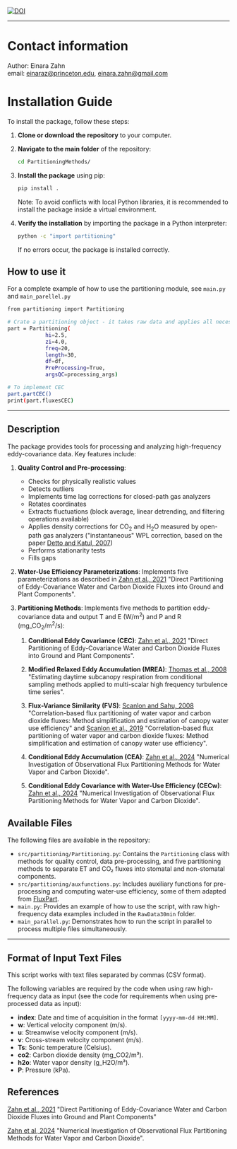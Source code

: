 
[![DOI](https://zenodo.org/badge/441544177.svg)](https://zenodo.org/badge/latestdoi/441544177)

---
# Contact information 

Author: Einara Zahn\
email: einaraz@princeton.edu, einara.zahn@gmail.com

# Installation Guide

To install the package, follow these steps:

1. **Clone or download the repository** to your computer.

2. **Navigate to the main folder** of the repository:

    ```sh
    cd PartitioningMethods/
    ```

3. **Install the package** using pip:

    ```sh
    pip install .
    ```

    Note: To avoid conflicts with local Python libraries, it is recommended to install the package inside a virtual environment.

4. **Verify the installation** by importing the package in a Python interpreter:

    ```sh
    python -c "import partitioning"
    ```

    If no errors occur, the package is installed correctly.

## How to use it
For a complete example of how to use the partitioning module, see ```main.py``` and ```main_parellel.py```

```sh
from partitioning import Partitioning

# Crate a partitioning object - it takes raw data and applies all necessary corrections
part = Partitioning(
            hi=2.5,
            zi=4.0,
            freq=20,
            length=30,
            df=df,
            PreProcessing=True,
            argsQC=processing_args)

# To implement CEC
part.partCEC()
print(part.fluxesCEC)
```

---
## Description

The package provides tools for processing and analyzing high-frequency eddy-covariance data. Key features include:

1. **Quality Control and Pre-processing**:
   - Checks for physically realistic values
   - Detects outliers
   - Implements time lag corrections for closed-path gas analyzers
   - Rotates coordinates
   - Extracts fluctuations (block average, linear detrending, and filtering operations available)
   - Applies density corrections for CO<sub>2</sub> and H<sub>2</sub>O measured by open-path gas analyzers ("instantaneous" WPL correction, based on the paper [Detto and Katul, 2007](https://link.springer.com/article/10.1007%2Fs10546-006-9105-1))
   - Performs stationarity tests
   - Fills gaps

2. **Water-Use Efficiency Parameterizations**:
   Implements five parameterizations as described in [Zahn et al., 2021](https://www.sciencedirect.com/science/article/pii/S0168192321004767?via%3Dihub) "Direct Partitioning of Eddy-Covariance Water and Carbon Dioxide Fluxes into Ground and Plant Components".

3. **Partitioning Methods**:
   Implements five methods to partition eddy-covariance data and output T and E (W/m<sup>2</sup>) and P and R (mg_CO<sub>2</sub>/m<sup>2</sup>/s):
   
   1. **Conditional Eddy Covariance (CEC)**:
      [Zahn et al., 2021](https://www.sciencedirect.com/science/article/pii/S0168192321004767?via%3Dihub) "Direct Partitioning of Eddy-Covariance Water and Carbon Dioxide Fluxes into Ground and Plant Components".
   
   2. **Modified Relaxed Eddy Accumulation (MREA)**:
      [Thomas et al., 2008](https://www.sciencedirect.com/science/article/pii/S0168192308000737) "Estimating daytime subcanopy respiration from conditional sampling methods applied to multi-scalar high frequency turbulence time series".
   
   3. **Flux-Variance Similarity (FVS)**:
      [Scanlon and Sahu, 2008](https://agupubs.onlinelibrary.wiley.com/doi/full/10.1029/2008WR006932) "Correlation-based flux partitioning of water vapor and carbon dioxide fluxes: Method simplification and estimation of canopy water use efficiency" and
      [Scanlon et al., 2019](https://www.sciencedirect.com/science/article/pii/S016819231930348X?via%3Dihub) "Correlation-based flux partitioning of water vapor and carbon dioxide fluxes: Method simplification and estimation of canopy water use efficiency".
   
   4. **Conditional Eddy Accumulation (CEA)**:
      [Zahn et al., 2024](https://agupubs.onlinelibrary.wiley.com/doi/full/10.1029/2024JG008025) "Numerical Investigation of Observational Flux Partitioning Methods for Water Vapor and Carbon Dioxide".
   
   5. **Conditional Eddy Covariance with Water-Use Efficiency (CECw)**:
      [Zahn et al., 2024](https://agupubs.onlinelibrary.wiley.com/doi/full/10.1029/2024JG008025) "Numerical Investigation of Observational Flux Partitioning Methods for Water Vapor and Carbon Dioxide".

## Available Files

The following files are available in the repository:

- `src/partitioning/Partitioning.py`: Contains the `Partitioning` class with methods for quality control, data pre-processing, and five partitioning methods to separate ET and CO₂ fluxes into stomatal and non-stomatal components.
- `src/partitioning/auxfunctions.py`: Includes auxiliary functions for pre-processing and computing water-use efficiency, some of them adapted from [FluxPart](https://github.com/usda-ars-ussl/fluxpart).
- `main.py`: Provides an example of how to use the script, with raw high-frequency data examples included in the `RawData30min` folder.
- `main_parallel.py`: Demonstrates how to run the script in parallel to process multiple files simultaneously.


---
## Format of Input Text Files

This script works with text files separated by commas (CSV format).

The following variables are required by the code when using raw high-frequency data as input (see the code for requirements when using pre-processed data as input):

- **index**: Date and time of acquisition in the format `[yyyy-mm-dd HH:MM]`.
- **w**: Vertical velocity component (m/s).
- **u**: Streamwise velocity component (m/s).
- **v**: Cross-stream velocity component (m/s).
- **Ts**: Sonic temperature (Celsius).
- **co2**: Carbon dioxide density (mg_CO2/m³).
- **h2o**: Water vapor density (g_H2O/m³).
- **P**: Pressure (kPa).


## References
[Zahn et al., 2021](https://www.sciencedirect.com/science/article/pii/S0168192321004767?via%3Dihub) "Direct Partitioning of Eddy-Covariance Water and Carbon Dioxide Fluxes into Ground and Plant Components" 

[Zahn et al, 2024](https://agupubs.onlinelibrary.wiley.com/doi/full/10.1029/2024JG008025) "Numerical Investigation of Observational Flux Partitioning Methods for Water Vapor and Carbon Dioxide".
